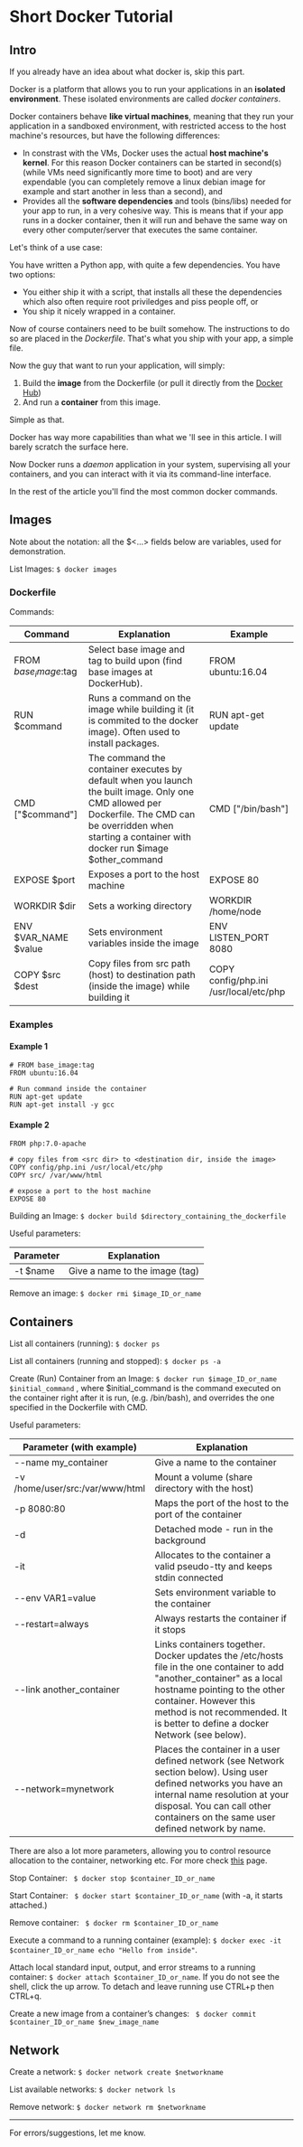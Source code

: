 # Short Docker Tutorial

## Intro

If you already have an idea about what docker is, skip this part.

Docker is a platform that allows you to run your applications in an **isolated environment**. These isolated environments are called *docker containers*. 

Docker containers behave **like virtual machines**, meaning that they run your application in a sandboxed environment, with restricted access to the host machine's resources, but have the following differences:

- In constrast with the VMs, Docker uses the actual **host machine's kernel**. For this reason Docker containers can be started in second(s) (while VMs need significantly more time to boot) and are very expendable (you can completely remove a linux debian image for example and start another in less than a second), and
- Provides all the **software dependencies** and tools (bins/libs) needed for your app to run, in a very cohesive way. This is means that if your app runs in a docker container, then it will run and behave the same way on every other computer/server that executes the same container.

Let's think of a use case:

You have written a Python app, with quite a few dependencies. You have two options:
- You either ship it with a script, that installs all these the dependencies which also often require root priviledges and piss people off, or
- You ship it nicely wrapped in a container.

Now of course containers need to be built somehow. The instructions to do so are placed in the *Dockerfile*. That's what you ship with your app, a simple file. 

Now the guy that want to run your application, will simply:
1. Build the **image** from the Dockerfile (or pull it directly from the [Docker Hub](https://hub.docker.com/))
2. And run a **container** from this image.

Simple as that.

Docker has way more capabilities than what we 'll see in this article. I will barely scratch the surface here.

Now Docker runs a *daemon* application in your system, supervising all your containers, and you can interact with it via its command-line interface.

In the rest of the article you'll find the most common docker commands.

## Images

Note about the notation: all the $<...> fields below are variables, used for demonstration.

List Images: `$ docker images`

### Dockerfile
Commands:

| Command | Explanation | Example |
| --- | --- | --- |
| FROM $base_image:$tag   | Select base image and tag to build upon (find base images at DockerHub). | FROM ubuntu:16.04 |
| RUN $command    | Runs a command on the image while building it (it is commited to the docker image). Often used to install packages.| RUN apt-get update |
| CMD ["$command"] | The command the container executes by default when you launch the built image. Only one CMD allowed per Dockerfile. The CMD can be overridden when starting a container with docker run $image $other_command | CMD ["/bin/bash"] |
| EXPOSE $port | Exposes a port to the host machine | EXPOSE 80 |
| WORKDIR $dir | Sets a working directory | WORKDIR /home/node |
| ENV $VAR_NAME $value| Sets environment variables inside the image | ENV LISTEN_PORT 8080 |
| COPY $src $dest  | Copy files from src path (host) to destination path (inside the image) while building it | COPY config/php.ini /usr/local/etc/php

### Examples

#### Example 1

```docker
# FROM base_image:tag
FROM ubuntu:16.04

# Run command inside the container
RUN apt-get update
RUN apt-get install -y gcc
```

#### Example 2

```docker
FROM php:7.0-apache

# copy files from <src dir> to <destination dir, inside the image>
COPY config/php.ini /usr/local/etc/php
COPY src/ /var/www/html

# expose a port to the host machine
EXPOSE 80
```

Building an Image: ``` $ docker build $directory_containing_the_dockerfile ```

Useful parameters:

| Parameter | Explanation | 
| --- | --- |
| -t $name| Give a name to the image (tag) |

Remove an image: ``` $ docker rmi $image_ID_or_name ```

## Containers

List all containers (running): ``` $ docker ps ```

List all containers (running and stopped): ``` $ docker ps -a ```

Create (Run) Container from an Image: ``` $ docker run $image_ID_or_name $initial_command ```
, where $initial_command is the command executed on the container right after it is run, (e.g. /bin/bash), and overrides the one specified in the Dockerfile with CMD.

Useful parameters:

| Parameter (with example)| Explanation | 
| --- | --- | 
| --name my_container | Give a name to the container | 
| -v /home/user/src:/var/www/html | Mount a volume (share directory with the host) | 
| -p 8080:80 | Maps the port of the host to the port of the container | -p  |
| -d | Detached mode - run in the background | 
| -it | Allocates to the container a valid pseudo-tty and keeps stdin connected |
| --env VAR1=value | Sets environment variable to the container |
| --restart=always | Always restarts the container if it stops |
| --link another_container | Links containers together. Docker updates the /etc/hosts file in the one container to add "another_container" as a local hostname pointing to the other container. However this method is not recommended. It is better to define a docker Network (see below).| 
| --network=mynetwork | Places the container in a user defined network (see Network section below). Using user defined networks you have an internal name resolution at your disposal. You can call other containers on the same user defined network by name. |

There are also a lot more parameters, allowing you to control resource allocation to the container,
networking etc. For more check [this](https://docs.docker.com/engine/reference/commandline/run/) page.

Stop Container: ``` $ docker stop $container_ID_or_name```

Start Container: ``` $ docker start $container_ID_or_name``` (with -a, it starts attached.)

Remove container: ``` $ docker rm $container_ID_or_name```

Execute a command to a running container (example): ``` $ docker exec -it $container_ID_or_name echo "Hello from inside" ```.

Attach local standard input, output, and error streams to a running container: ``` $ docker attach $container_ID_or_name ```. If you do not see the shell, click the up arrow. To detach and leave running use CTRL+p then CTRL+q.

Create a new image from a container’s changes: ``` $ docker commit $container_ID_or_name $new_image_name```

## Network

Create a network: ``` $ docker network create $networkname ```

List available networks: ``` $ docker network ls ```

Remove network: ``` $ docker network rm $networkname ```

-------

For errors/suggestions, let me know.

<!--
## Useful links:
- https://stackoverflow.com/questions/29957653/docker-container-not-starting-docker-start
- https://stackoverflow.com/questions/26153686/how-do-i-run-a-command-on-an-already-existing-docker-container
- https://deis.com/blog/2016/connecting-docker-containers-1/
- https://deis.com/blog/2016/connecting-docker-containers-2/
-->